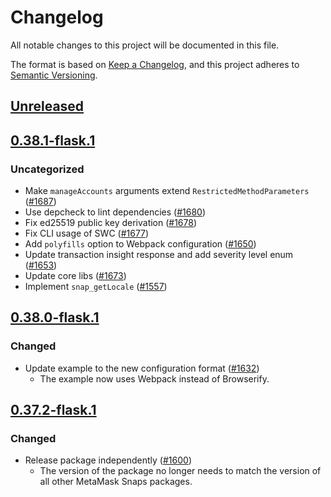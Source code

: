 # Changelog
All notable changes to this project will be documented in this file.

The format is based on [Keep a Changelog](https://keepachangelog.com/en/1.0.0/),
and this project adheres to [Semantic Versioning](https://semver.org/spec/v2.0.0.html).

## [Unreleased]

## [0.38.1-flask.1]
### Uncategorized
- Make `manageAccounts` arguments extend `RestrictedMethodParameters` ([#1687](https://github.com/MetaMask/snaps/pull/1687))
- Use depcheck to lint dependencies ([#1680](https://github.com/MetaMask/snaps/pull/1680))
- Fix ed25519 public key derivation ([#1678](https://github.com/MetaMask/snaps/pull/1678))
- Fix CLI usage of SWC ([#1677](https://github.com/MetaMask/snaps/pull/1677))
- Add `polyfills` option to Webpack configuration ([#1650](https://github.com/MetaMask/snaps/pull/1650))
- Update transaction insight response and add severity level enum ([#1653](https://github.com/MetaMask/snaps/pull/1653))
- Update core libs ([#1673](https://github.com/MetaMask/snaps/pull/1673))
- Implement `snap_getLocale` ([#1557](https://github.com/MetaMask/snaps/pull/1557))

## [0.38.0-flask.1]
### Changed
- Update example to the new configuration format ([#1632](https://github.com/MetaMask/snaps/pull/1632))
  - The example now uses Webpack instead of Browserify.

## [0.37.2-flask.1]
### Changed
- Release package independently ([#1600](https://github.com/MetaMask/snaps/pull/1600))
  - The version of the package no longer needs to match the version of all other
    MetaMask Snaps packages.

[Unreleased]: https://github.com/MetaMask/snaps/compare/@metamask/dialog-example-snap@0.38.1-flask.1...HEAD
[0.38.1-flask.1]: https://github.com/MetaMask/snaps/compare/@metamask/dialog-example-snap@0.38.0-flask.1...@metamask/dialog-example-snap@0.38.1-flask.1
[0.38.0-flask.1]: https://github.com/MetaMask/snaps/compare/@metamask/dialog-example-snap@0.37.2-flask.1...@metamask/dialog-example-snap@0.38.0-flask.1
[0.37.2-flask.1]: https://github.com/MetaMask/snaps/releases/tag/@metamask/dialog-example-snap@0.37.2-flask.1
